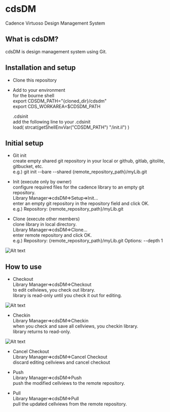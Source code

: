 # cdsDM
Cadence Virtuoso Design Management System

## What is cdsDM?
cdsDM is design management system using Git.

## Installation and setup

* Clone this repository

* Add to your environment  
  for the bourne shell  
  export CDSDM_PATH="{cloned_dir}/cdsdm"  
  export CDS_WORKAREA=$CDSDM_PATH

  .cdsinit  
  add the following line to your .cdsinit  
  load( strcat(getShellEnvVar("CDSDM_PATH") "/init.il") )  

## Initial setup

* Git init  
create empty shared git repository in your local or github, gitlab, gitolite, gitbucket, etc.  
e.g.)
 git init --bare --shared {remote_repository_path}/myLib.git

* Init (execute only by owner)  
configure required files for the cadence library to an empty git repository.  
Library Manager=>cdsDM=>Setup=>Init...  
enter an empty git repository in the repository field and click OK.  
e.g.)
 Repository: {remote_repository_path}/myLib.git

* Clone (execute other members)  
clone library in local directory.  
Library Manager=>cdsDM=>Clone...  
enter remote repository and click OK.  
e.g.)
 Repository: {remote_repository_path}/myLib.git
 Options: --depth 1

![Alt text](/img/image1.jpg)

## How to use

* Checkout  
Library Manager=>cdsDM=>Checkout  
to edit cellviews, you check out library.  
library is read-only until you check it out for editing.  

![Alt text](/img/image2.jpg)

* Checkin  
Library Manager=>cdsDM=>Checkin  
when you check and save all cellviews, you checkin library.  
library returns to read-only.  

![Alt text](/img/image3.jpg)

* Cancel Checkout  
Library Manager=>cdsDM=>Cancel Checkout  
discard editing cellviews and cancel checkout  

* Push  
Library Manager=>cdsDM=>Push  
push the modified cellviews to the remote repository.  

* Pull  
Library Manager=>cdsDM=>Pull  
pull the updated cellviews from the remote repository.  

